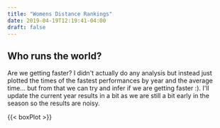 ```yaml
---
title: "Womens Distance Rankings"
date: 2019-04-19T12:19:41-04:00
draft: false
---
```


## Who runs the world? 
Are we getting faster? I didn't actually do any analysis but instead just plotted the times of the fastest performances 
by year and the average time... but from that we can try and infer if we are getting faster :). I'll update the current 
year results in a bit as we are still a bit early in the season so the results are noisy.

{{< boxPlot >}}

